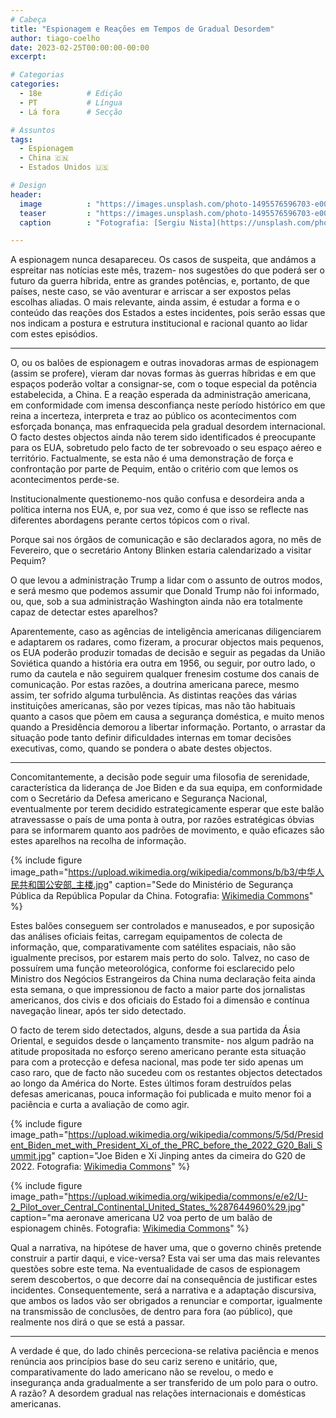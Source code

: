 ```yaml
---
# Cabeça
title: "Espionagem e Reações em Tempos de Gradual Desordem"
author: tiago-coelho
date: 2023-02-25T00:00:00-00:00
excerpt:

# Categorias
categories:
  - 18e          # Edição
  - PT           # Língua
  - Lá fora      # Secção

# Assuntos
tags:
  - Espionagem
  - China 🇨🇳
  - Estados Unidos 🇺🇸

# Design
header:
  image          : "https://images.unsplash.com/photo-1495576596703-e0063a132b6e?ixlib=rb-4.0.3&ixid=MnwxMjA3fDB8MHxwaG90by1wYWdlfHx8fGVufDB8fHx8&auto=format&fit=crop&w=1470&q=80"
  teaser         : "https://images.unsplash.com/photo-1495576596703-e0063a132b6e?ixlib=rb-4.0.3&ixid=MnwxMjA3fDB8MHxwaG90by1wYWdlfHx8fGVufDB8fHx8&auto=format&fit=crop&w=1470&q=80"
  caption        : "Fotografia: [Sergiu Nista](https://unsplash.com/photos/ew3-7k3sl-g)"

---
```


A espionagem nunca desapareceu. Os casos de suspeita, que andámos a espreitar nas notícias este mês, trazem- nos sugestões do que poderá ser o futuro da guerra híbrida, entre as grandes potências, e, portanto, de que países, neste caso, se vão aventurar e arriscar a ser expostos pelas escolhas aliadas. O mais relevante, ainda assim, é estudar a forma e o conteúdo das reações dos Estados a estes incidentes, pois serão essas que nos indicam a postura e estrutura institucional e racional quanto ao lidar com estes episódios.

---

O, ou os balões de espionagem e outras inovadoras armas de espionagem (assim se profere), vieram dar novas formas às guerras híbridas e em que espaços poderão voltar a consignar-se, com o toque especial da potência estabelecida, a China. E a reação esperada da administração americana, em conformidade com imensa desconfiança neste período histórico em que reina a incerteza, interpreta e traz ao público os acontecimentos com esforçada bonança, mas enfraquecida pela gradual desordem internacional. O facto destes objectos ainda não terem sido identificados é preocupante para os EUA, sobretudo pelo facto de ter sobrevoado o seu espaço aéreo e território. Factualmente, se esta não é uma demonstração de força e confrontação por parte de Pequim, então o critério com que lemos os acontecimentos perde-se.

Institucionalmente questionemo-nos quão confusa e desordeira anda a política interna nos EUA, e, por sua vez, como é que isso se reflecte nas diferentes abordagens perante certos tópicos com o rival.

Porque sai nos órgãos de comunicação e são declarados agora, no mês de Fevereiro, que o secretário Antony Blinken estaria calendarizado a visitar Pequim?

O que levou a administração Trump a lidar com o assunto de outros modos, e será mesmo que podemos assumir que Donald Trump não foi informado, ou, que, sob a sua administração Washington ainda não era totalmente capaz de detectar estes aparelhos?

Aparentemente, caso as agências de inteligência americanas diligenciarem e adaptarem os radares, como fizeram, a procurar objectos mais pequenos, os EUA poderão produzir tomadas de decisão e seguir as pegadas da União Soviética quando a história era outra em 1956, ou seguir, por outro lado, o rumo da cautela e não seguirem qualquer frenesim costume dos canais de comunicação. Por estas razões, a doutrina americana parece, mesmo assim, ter sofrido alguma turbulência. As distintas reações das várias instituições americanas, são por vezes típicas, mas não tão habituais quanto a casos que põem em causa a segurança doméstica, e muito menos quando a Presidência demorou a libertar informação. Portanto, o arrastar da situação pode tanto definir dificuldades internas em tomar decisões executivas, como, quando se pondera o abate destes objectos.

---

Concomitantemente, a decisão pode seguir uma filosofia de serenidade, característica da liderança de Joe Biden e da sua equipa, em conformidade com o Secretário da Defesa americano e Segurança Nacional, eventualmente por terem decidido estrategicamente esperar que este balão atravessasse o país de uma ponta à outra, por razões estratégicas óbvias para se informarem quanto aos padrões de movimento, e quão eficazes são estes aparelhos na recolha de informação.

{% include figure image_path="https://upload.wikimedia.org/wikipedia/commons/b/b3/中华人民共和国公安部_主楼.jpg" caption="Sede do Ministério de Segurança Pública da República Popular da China. Fotografia: [Wikimedia Commons](https://commons.wikimedia.org/wiki/File:中华人民共和国公安部_主楼.jpg)" %}


Estes balões conseguem ser controlados e manuseados, e por suposição das análises oficiais feitas, carregam equipamentos de colecta de informação, que, comparativamente com satélites espaciais, não são igualmente precisos, por estarem mais perto do solo. Talvez, no caso de possuírem uma função meteorológica, conforme foi esclarecido pelo Ministro dos Negócios Estrangeiros da China numa declaração feita ainda esta semana, o que impressionou de facto a maior parte dos jornalistas americanos, dos civis e dos oficiais do Estado foi a dimensão e contínua navegação linear, após ter sido detectado.

O facto de terem sido detectados, alguns, desde a sua partida da Ásia Oriental, e seguidos desde o lançamento transmite- nos algum padrão na atitude propositada no esforço sereno americano perante esta situação para com a protecção e defesa nacional, mas pode ter sido apenas um caso raro, que de facto não sucedeu com os restantes objectos detectados ao longo da América do Norte. Estes últimos foram destruídos pelas defesas americanas, pouca informação foi publicada e muito menor foi a paciência e curta a avaliação de como agir.

{% include figure image_path="https://upload.wikimedia.org/wikipedia/commons/5/5d/President_Biden_met_with_President_Xi_of_the_PRC_before_the_2022_G20_Bali_Summit.jpg" caption="Joe Biden e Xi Jinping antes da cimeira do G20 de 2022. Fotografia: [Wikimedia Commons](https://commons.wikimedia.org/wiki/File:President_Biden_met_with_President_Xi_of_the_PRC_before_the_2022_G20_Bali_Summit.jpg)" %}

{% include figure image_path="https://upload.wikimedia.org/wikipedia/commons/e/e2/U-2_Pilot_over_Central_Continental_United_States_%287644960%29.jpg" caption="ma aeronave americana U2 voa perto de um balão de espionagem chinês. Fotografia: [Wikimedia Commons](https://commons.wikimedia.org/wiki/File:U-2_Pilot_over_Central_Continental_United_States_(7644960).jpg)" %}

Qual a narrativa, na hipótese de haver uma, que o governo chinês pretende construir a partir daqui, e vice-versa? Esta vai ser uma das mais relevantes questões sobre este tema. Na eventualidade de casos de espionagem serem descobertos, o que decorre daí na consequência de justificar estes incidentes. Consequentemente, será a narrativa e a adaptação discursiva, que ambos os lados vão ser obrigados a renunciar e comportar, igualmente na transmissão de conclusões, de dentro para fora (ao público), que realmente nos dirá o que se está a passar.

---

A verdade é que, do lado chinês perceciona-se relativa paciência e menos renúncia aos princípios base do seu cariz sereno e unitário, que, comparativamente do lado americano não se revelou, o medo e insegurança anda gradualmente a ser transferido de um polo para o outro. A razão? A desordem gradual nas relações internacionais e domésticas americanas.